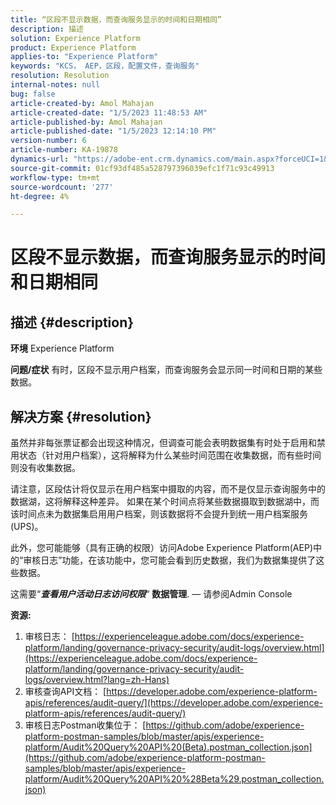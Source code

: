 ```yaml
---
title: “区段不显示数据，而查询服务显示的时间和日期相同”
description: 描述
solution: Experience Platform
product: Experience Platform
applies-to: "Experience Platform"
keywords: "KCS， AEP，区段，配置文件，查询服务"
resolution: Resolution
internal-notes: null
bug: false
article-created-by: Amol Mahajan
article-created-date: "1/5/2023 11:48:53 AM"
article-published-by: Amol Mahajan
article-published-date: "1/5/2023 12:14:10 PM"
version-number: 6
article-number: KA-19878
dynamics-url: "https://adobe-ent.crm.dynamics.com/main.aspx?forceUCI=1&pagetype=entityrecord&etn=knowledgearticle&id=a34331ea-ee8c-ed11-81ac-6045bd006b3d"
source-git-commit: 01cf93df485a528797396039efc1f71c93c49913
workflow-type: tm+mt
source-wordcount: '277'
ht-degree: 4%

---
```


# 区段不显示数据，而查询服务显示的时间和日期相同

## 描述 {#description}

<b>环境</b>
Experience Platform


<b>问题/症状</b>
有时，区段不显示用户档案，而查询服务会显示同一时间和日期的某些数据。


## 解决方案 {#resolution}


虽然并非每张票证都会出现这种情况，但调查可能会表明数据集有时处于启用和禁用状态（针对用户档案），这将解释为什么某些时间范围在收集数据，而有些时间则没有收集数据。

请注意，区段估计将仅显示在用户档案中摄取的内容，而不是仅显示查询服务中的数据湖，这将解释这种差异。 如果在某个时间点将某些数据摄取到数据湖中，而该时间点未为数据集启用用户档案，则该数据将不会提升到统一用户档案服务(UPS)。



此外，您可能能够（具有正确的权限）访问Adobe Experience Platform(AEP)中的“审核日志”功能，在该功能中，您可能会看到历史数据，我们为数据集提供了这些数据。

这需要“<b>*查看用户活动日志访问权限</b>*“ <b>数据管理</b>.  — 请参阅Admin Console



<b>资源:</b>

1. 审核日志： [https://experienceleague.adobe.com/docs/experience-platform/landing/governance-privacy-security/audit-logs/overview.html](https://experienceleague.adobe.com/docs/experience-platform/landing/governance-privacy-security/audit-logs/overview.html?lang=zh-Hans)
2. 审核查询API文档： [https://developer.adobe.com/experience-platform-apis/references/audit-query/](https://developer.adobe.com/experience-platform-apis/references/audit-query/)
3. 审核日志Postman收集位于： [https://github.com/adobe/experience-platform-postman-samples/blob/master/apis/experience-platform/Audit%20Query%20API%20(Beta).postman_collection.json](https://github.com/adobe/experience-platform-postman-samples/blob/master/apis/experience-platform/Audit%20Query%20API%20%28Beta%29.postman_collection.json)

